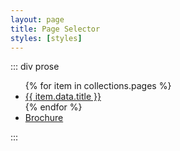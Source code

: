 ```yaml
---
layout: page
title: Page Selector
styles: [styles]
---
```


::: div prose

<ul>
  {% for item in collections.pages %}
  <li><a href="{{ item.url }}">{{ item.data.title }}</a></li>
  {% endfor %}
  <li><a href="/brochure/">Brochure</a></li>
</ul>

:::
